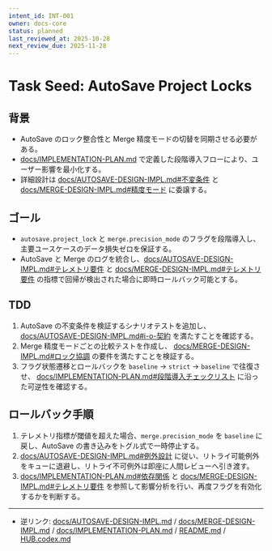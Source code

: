 ```yaml
---
intent_id: INT-001
owner: docs-core
status: planned
last_reviewed_at: 2025-10-28
next_review_due: 2025-11-28
---
```


# Task Seed: AutoSave Project Locks

## 背景

- AutoSave のロック整合性と Merge 精度モードの切替を同期させる必要がある。
- [docs/IMPLEMENTATION-PLAN.md](../IMPLEMENTATION-PLAN.md) で定義した段階導入フローにより、ユーザー影響を最小化する。
- 詳細設計は [docs/AUTOSAVE-DESIGN-IMPL.md#不変条件](../AUTOSAVE-DESIGN-IMPL.md#%E4%B8%8D%E5%A4%89%E6%9D%A1%E4%BB%B6) と
  [docs/MERGE-DESIGN-IMPL.md#精度モード](../MERGE-DESIGN-IMPL.md#%E7%B2%BE%E5%BA%A6%E3%83%A2%E3%83%BC%E3%83%89) に委譲する。

## ゴール

- `autosave.project_lock` と `merge.precision_mode` のフラグを段階導入し、主要ユースケースのデータ損失ゼロを保証する。
- AutoSave と Merge のログを統合し、[docs/AUTOSAVE-DESIGN-IMPL.md#テレメトリ要件](../AUTOSAVE-DESIGN-IMPL.md#%E3%83%86%E3%83%AC%E3%83%A1%E3%83%88%E3%83%AA%E8%A6%81%E4%BB%B6) と
  [docs/MERGE-DESIGN-IMPL.md#テレメトリ要件](../MERGE-DESIGN-IMPL.md#%E3%83%86%E3%83%AC%E3%83%A1%E3%83%88%E3%83%AA%E8%A6%81%E4%BB%B6) の指標で回帰が検出された場合に即時ロールバック可能とする。

## TDD

1. AutoSave の不変条件を検証するシナリオテストを追加し、
   [docs/AUTOSAVE-DESIGN-IMPL.md#i-o-契約](../AUTOSAVE-DESIGN-IMPL.md#i-o-%E5%A5%91%E7%B4%84) を満たすことを確認する。
2. Merge 精度モードごとの比較テストを作成し、
   [docs/MERGE-DESIGN-IMPL.md#ロック協調](../MERGE-DESIGN-IMPL.md#%E3%83%AD%E3%83%83%E3%82%AF%E5%8D%94%E8%AA%BF) の要件を満たすことを検証する。
3. フラグ状態遷移とロールバックを `baseline` → `strict` → `baseline` で往復させ、
   [docs/IMPLEMENTATION-PLAN.md#段階導入チェックリスト](../IMPLEMENTATION-PLAN.md#%E6%AE%B5%E9%9A%8E%E5%B0%8E%E5%85%A5%E3%83%81%E3%82%A7%E3%83%83%E3%82%AF%E3%83%AA%E3%82%B9%E3%83%88) に沿った可逆性を確認する。

## ロールバック手順

1. テレメトリ指標が閾値を超えた場合、`merge.precision_mode` を `baseline` に戻し、AutoSave の書き込みをトグル式で一時停止する。
2. [docs/AUTOSAVE-DESIGN-IMPL.md#例外設計](../AUTOSAVE-DESIGN-IMPL.md#%E4%BE%8B%E5%A4%96%E8%A8%AD%E8%A8%88) に従い、リトライ可能例外をキューに退避し、リトライ不可例外は即座に人間レビューへ引き渡す。
3. [docs/IMPLEMENTATION-PLAN.md#依存関係](../IMPLEMENTATION-PLAN.md#%E4%BE%9D%E5%AD%98%E9%96%A2%E4%BF%82) と
   [docs/MERGE-DESIGN-IMPL.md#テレメトリ要件](../MERGE-DESIGN-IMPL.md#%E3%83%86%E3%83%AC%E3%83%A1%E3%83%88%E3%83%AA%E8%A6%81%E4%BB%B6) を参照して影響分析を行い、再度フラグを有効化するかを判断する。

---

- 逆リンク: [docs/AUTOSAVE-DESIGN-IMPL.md](../AUTOSAVE-DESIGN-IMPL.md) /
  [docs/MERGE-DESIGN-IMPL.md](../MERGE-DESIGN-IMPL.md) /
  [docs/IMPLEMENTATION-PLAN.md](../IMPLEMENTATION-PLAN.md) /
  [README.md](../../README.md) /
  [HUB.codex.md](../../HUB.codex.md)

